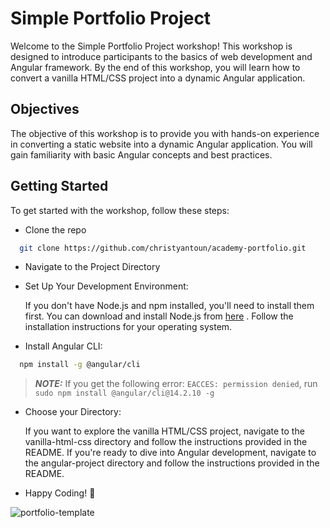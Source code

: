 
# Simple Portfolio Project

Welcome to the Simple Portfolio Project workshop! This workshop is designed to introduce participants to the basics of web development and Angular framework. By the end of this workshop, you will learn how to convert a vanilla HTML/CSS project into a dynamic Angular application.

## Objectives

The objective of this workshop is to provide you with hands-on experience in converting a static website into a dynamic Angular application. You will gain familiarity with basic Angular concepts and best practices.


## Getting Started

To get started with the workshop, follow these steps:

- Clone the repo
```bash
  git clone https://github.com/christyantoun/academy-portfolio.git
```
- Navigate to the Project Directory
- Set Up Your Development Environment:

    If you don't have Node.js and npm installed, you'll need to install them first. You can download and install Node.js from [here](https://nodejs.org/en)
    . Follow the installation instructions for your operating system.

- Install Angular CLI:
```bash
  npm install -g @angular/cli
```
> **_NOTE:_**  If you get the following error: `EACCES: permission denied`, run `sudo npm install @angular/cli@14.2.10 -g`

- Choose your Directory:

    If you want to explore the vanilla HTML/CSS project, navigate to the vanilla-html-css directory and follow the instructions provided in the README.
    If you're ready to dive into Angular development, navigate to the angular-project directory and follow the instructions provided in the README.
    
- Happy Coding! 🚀

![portfolio-template](https://github.com/christyantoun/academy-portfolio/assets/77684862/8fc24ccc-2d53-4c69-9617-0a2a1b0cc98d)

